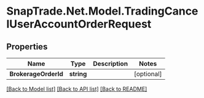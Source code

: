 # SnapTrade.Net.Model.TradingCancelUserAccountOrderRequest

## Properties

Name | Type | Description | Notes
------------ | ------------- | ------------- | -------------
**BrokerageOrderId** | **string** |  | [optional] 

[[Back to Model list]](../README.md#documentation-for-models) [[Back to API list]](../README.md#documentation-for-api-endpoints) [[Back to README]](../README.md)

